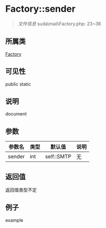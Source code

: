 # Factory::sender

> *文件信息* suda\mail\Factory.php: 23~36
## 所属类 

[Factory](../Factory.md)

## 可见性

  public  static
## 说明

document

## 参数

| 参数名 | 类型 | 默认值 | 说明 |
|--------|-----|-------|-------|
| sender |  int | self::SMTP | 无 |

## 返回值
返回值类型不定

## 例子

example